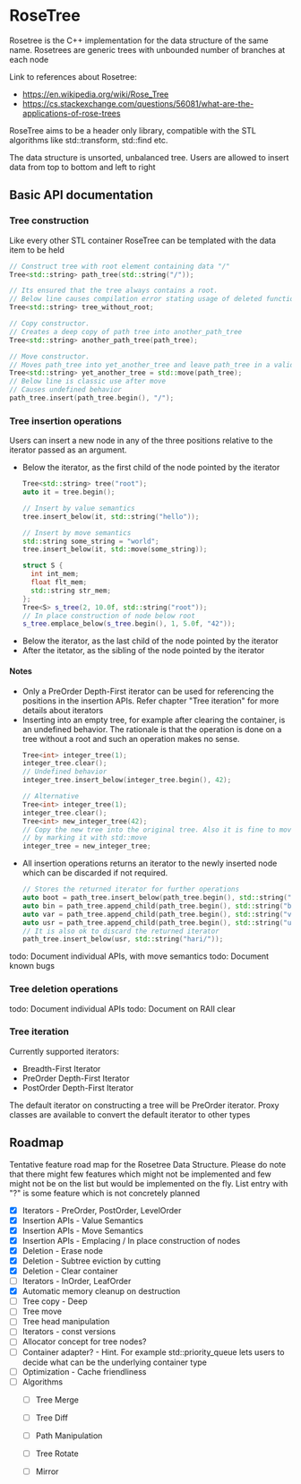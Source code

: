 # RoseTree
Rosetree is the C++ implementation for the data structure of the same name. Rosetrees are generic trees with unbounded number of branches at each node

Link to references about Rosetree:
* https://en.wikipedia.org/wiki/Rose_Tree
* https://cs.stackexchange.com/questions/56081/what-are-the-applications-of-rose-trees

RoseTree aims to be a header only library, compatible with the STL algorithms
like std::transform, std::find etc.

The data structure is unsorted, unbalanced tree. Users are
allowed to insert data from top to bottom and left to right

## Basic API documentation
### Tree construction
Like every other STL container RoseTree can be templated with the data item to
be held
```c++
// Construct tree with root element containing data "/"
Tree<std::string> path_tree(std::string("/"));

// Its ensured that the tree always contains a root. 
// Below line causes compilation error stating usage of deleted function
Tree<std::string> tree_without_root;

// Copy constructor. 
// Creates a deep copy of path tree into another_path_tree
Tree<std::string> another_path_tree(path_tree);

// Move constructor.
// Moves path_tree into yet_another_tree and leave path_tree in a valid but undefined state
Tree<std::string> yet_another_tree = std::move(path_tree);
// Below line is classic use after move
// Causes undefined behavior
path_tree.insert(path_tree.begin(), "/");
```

### Tree insertion operations
Users can insert a new node in any of the three positions relative to the iterator passed as an argument.
* Below the iterator, as the first child of the node pointed by the iterator
  ```c++
  Tree<std::string> tree("root");
  auto it = tree.begin();

  // Insert by value semantics
  tree.insert_below(it, std::string("hello"));
  
  // Insert by move semantics
  std::string some_string = "world";
  tree.insert_below(it, std::move(some_string));

  struct S {
    int int_mem;
    float flt_mem;
    std::string str_mem;
  };
  Tree<S> s_tree(2, 10.0f, std::string("root"));
  // In place construction of node below root
  s_tree.emplace_below(s_tree.begin(), 1, 5.0f, "42"));
  ```
* Below the iterator, as the last child of the node pointed by the iterator
* After the itetator, as the sibling of the node pointed by the iterator

#### Notes
* Only a PreOrder Depth-First iterator can be used for referencing the
positions in the insertion APIs. Refer chapter "Tree iteration" for more details
about iterators
* Inserting into an empty tree, for example after clearing the container,
is an undefined behavior. The rationale is that the operation is done on a tree without a root and such an operation makes no sense.
  ```c++
  Tree<int> integer_tree(1);
  integer_tree.clear();
  // Undefined behavior
  integer_tree.insert_below(integer_tree.begin(), 42);

  // Alternative
  Tree<int> integer_tree(1);
  integer_tree.clear();
  Tree<int> new_integer_tree(42);
  // Copy the new tree into the original tree. Also it is fine to move the tree
  // by marking it with std::move
  integer_tree = new_integer_tree;
  ```
* All insertion operations returns an iterator to the newly inserted node which
can be discarded if not required.
  ```c++
  // Stores the returned iterator for further operations
  auto boot = path_tree.insert_below(path_tree.begin(), std::string("boot/"));
  auto bin = path_tree.append_child(path_tree.begin(), std::string("bin/"));
  auto var = path_tree.append_child(path_tree.begin(), std::string("var/"));
  auto usr = path_tree.append_child(path_tree.begin(), std::string("usr/"));
  // It is also ok to discard the returned iterator
  path_tree.insert_below(usr, std::string("hari/"));
  ```
todo: Document individual APIs, with move semantics
todo: Document known bugs

### Tree deletion operations
todo: Document individual APIs
todo: Document on RAII clear

### Tree iteration
Currently supported iterators:
* Breadth-First Iterator
* PreOrder Depth-First Iterator
* PostOrder Depth-First Iterator

The default iterator on constructing a tree will be PreOrder iterator. Proxy
classes are available to convert the default iterator to other types

## Roadmap
Tentative feature road map for the Rosetree Data Structure. Please do note that
there might few features which might not be implemented and few might not be
on the list but would be implemented on the fly. List entry with "?" is some
feature which is not concretely planned
- [x] Iterators - PreOrder, PostOrder, LevelOrder
- [x] Insertion APIs - Value Semantics
- [x] Insertion APIs - Move Semantics
- [x] Insertion APIs - Emplacing / In place construction of nodes
- [x] Deletion - Erase node
- [x] Deletion - Subtree eviction by cutting
- [x] Deletion - Clear container
- [ ] Iterators - InOrder, LeafOrder
- [x] Automatic memory cleanup on destruction
- [ ] Tree copy - Deep
- [ ] Tree move
- [ ] Tree head manipulation
- [ ] Iterators - const versions
- [ ] Allocator concept for tree nodes?
- [ ] Container adapter? - Hint. For example std::priority_queue lets users to
  decide what can be the underlying container type
- [ ] Optimization - Cache friendliness
- [ ] Algorithms
  - [ ] Tree Merge
  - [ ] Tree Diff
  - [ ] Path Manipulation
  - [ ] Tree Rotate
  - [ ] Mirror

